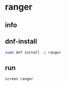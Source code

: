 # ranger

## info

## dnf-install
```sh
sudo dnf install -y ranger
```

## run
```sh
screen ranger
```

